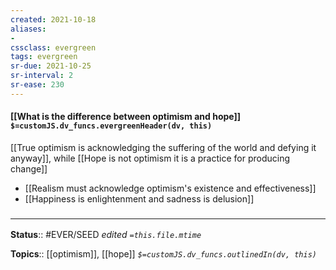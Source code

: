 ```yaml
---
created: 2021-10-18
aliases:
- 
cssclass: evergreen
tags: evergreen
sr-due: 2021-10-25
sr-interval: 2
sr-ease: 230
---
```

#### [[What is the difference between optimism and hope]] `$=customJS.dv_funcs.evergreenHeader(dv, this)`

[[True optimism is acknowledging the suffering of the world and defying it anyway]], while [[Hope is not optimism it is a practice for producing change]]

- [[Realism must acknowledge optimism's existence and effectiveness]]
- [[Happiness is enlightenment and sadness is delusion]]

### <hr class="footnote"/>

**Status**:: #EVER/SEED
*edited `=this.file.mtime`*

**Topics**:: [[optimism]], [[hope]]
*`$=customJS.dv_funcs.outlinedIn(dv, this)`*


